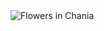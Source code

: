 <img src="https://media-exp1.licdn.com/dms/image/C4E12AQGQ8oasW1X5EQ/article-cover_image-shrink_600_2000/0/1638972016869?e=1646265600&v=beta&t=BDucvqk1wOU5gK6iIf7R6IvYoiU0EoZrSMjPaG94zZg" alt="Flowers in Chania">